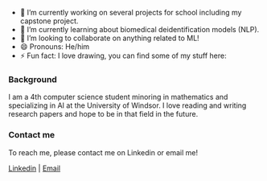 
- 🔭 I’m currently working on several projects for school including my capstone project.
- 🌱 I’m currently learning about biomedical deidentification models (NLP).
- 👯 I’m looking to collaborate on anything related to ML!
- 😄 Pronouns: He/him
- ⚡ Fun fact: I love drawing, you can find some of my stuff here: 


### Background

I am a 4th computer science student minoring in mathematics and specializing in AI at the University of Windsor. I love reading and writing research papers and hope to be in that field in the future. 

### Contact me

To reach me, please contact me on Linkedin or email me!

[Linkedin](https://www.linkedin.com/in/ali-naqvi-8b514b1b5/) | [Email](mailto:alinaqvi8014@gmail.com)


